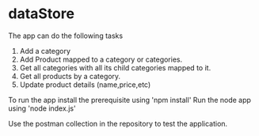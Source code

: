# dataStore

The app can do the following tasks
  1. Add a category
  2. Add Product mapped to a category or categories.
  3. Get all categories with all its child categories mapped to it. 
  4. Get all products by a category.
  5. Update product details (name,price,etc)
  
To run the app install the prerequisite using 'npm install' 
Run the node app using 'node index.js'

Use the postman collection in the repository to test the application.
